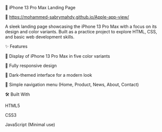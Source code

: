 🍏 iPhone 13 Pro Max Landing Page

🔗 https://mohammed-sabrymahdy.github.io/Apple-app-view/

A sleek landing page showcasing the iPhone 13 Pro Max with a focus on its design and color variants. Built as a practice project to explore HTML, CSS, and basic web development skills.



✨ Features





🎨 Display of iPhone 13 Pro Max in five color variants



📱 Fully responsive design



🌙 Dark-themed interface for a modern look



🔗 Simple navigation menu (Home, Product, News, About, Contact)



🛠️ Built With





HTML5



CSS3



JavaScript (Minimal use)
